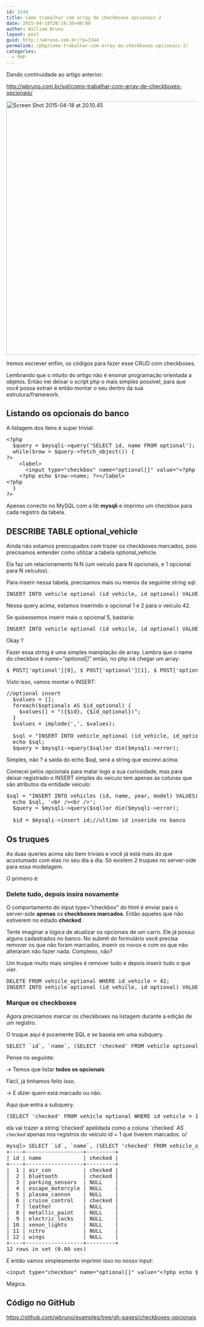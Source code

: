 ```yaml
---
id: 3344
title: Como trabalhar com array de checkboxes opcionais 2
date: 2015-04-18T20:19:36+00:00
author: William Bruno
layout: post
guid: http://wbruno.com.br/?p=3344
permalink: /php/como-trabalhar-com-array-de-checkboxes-opcionais-2/
categories:
  - PHP
---
```

Dando continuidade ao artigo anterior:

<http://wbruno.com.br/sql/como-trabalhar-com-array-de-checkboxes-opcionais/>

<img src="/wp-content/uploads/2015/04/Screen-Shot-2015-04-18-at-20.10.45.png" alt="Screen Shot 2015-04-18 at 20.10.45" width="1392" height="668" class="aligncenter size-full wp-image-3346" />

Iremos escrever enfim, os códigos para fazer esse CRUD com checkboxes.

<!--more-->



Lembrando que o intuito do artigo não é ensinar programação orientada a objetos. Então irei deixar o script php o mais simples possível, para que você possa extrair e então montar o seu dentro da sua estrutura/framework.

## Listando os opcionais do banco

A listagem dos itens é super trivial:

<pre>&lt;?php
  $query = $mysqli->query('SELECT id, name FROM optional');
  while($row = $query->fetch_object()) {
?>
    &lt;label>
      &lt;input type="checkbox" name="optional[]" value="&lt;?php echo $row->id; ?>" />
    &lt;?php echo $row->name; ?>&lt;/label>
&lt;?php
  }
?>
</pre>

Apenas conecto no MySQL com a lib **mysqli** e imprimo um checkbox para cada registro da tabela.

## DESCRIBE TABLE optional_vehicle

Ainda não estamos preocupados com trazer os checkboxes marcados, pois precisamos entender como utilizar a tabela optional_vehicle.

Ela faz um relacionamento N:N (um veículo para N opcionais, e 1 opcional para N veículos).

Para inserir nessa tabela, precisamos mais ou menos da seguinte string sql:

<pre>INSERT INTO vehicle_optional (id_vehicle, id_optional) VALUES (42, 1),(42 2)</pre>

Nessa query acima, estamos inserindo o opcional 1 e 2 para o veículo 42.

Se quisessemos inserir mais o opcional 5, bastaria:

<pre>INSERT INTO vehicle_optional (id_vehicle, id_optional) VALUES (42, 1),(42, 2),(42, 5)</pre>

Okay ?

Fazer essa string é uma simples maniplação de array. Lembra que o name do checkbox é <var>name=&#8221;optional[]&#8221;</var> então, no php irá chegar um array:

<pre>$_POST['optional'][0], $_POST['optional'][1], $_POST['optional'][2]</pre>

Visto isso, vamos montar o INSERT:

<pre>//optional insert
  $values = [];
  foreach($optionals AS $id_optional) {
    $values[] = "({$id}, {$id_optional})";
  }
  $values = implode(',', $values);

  $sql = "INSERT INTO vehicle_optional (id_vehicle, id_optional) VALUES {$values}";
  echo $sql;
  $query = $mysqli->query($sql)or die($mysqli->error);</pre>

Simples, não ? a saída do echo $sql, será a string que escrevi acima.

Comecei pelos opcionais para matar logo a sua curiosidade, mas para deixar registrado o INSERT simples do veículo tem apenas as colunas que são atributos da entidade veículo:

<pre>$sql = "INSERT INTO vehicles (id, name, year, model) VALUES(NULL, '{$name}', '{$year}', '{$model}')";
  echo $sql, '&lt;br />&lt;br />';
  $query = $mysqli->query($sql)or die($mysqli->error);

  $id = $mysqli->insert_id;//ultimo id inserido no banco</pre>

## Os truques

As duas queries acima são bem triviais e você já está mais do que acostumado com elas no seu dia a dia. Só existem 2 truques no server-side para essa modelagem.

O primeiro é:

### Delete tudo, depois insira novamente

O comportamento do input type=&#8221;checkbox&#8221; do html é enviar para o server-side **apenas** os **checkboxes marcados**. Então aqueles que não estiverem no estado **checked**.

Tente imaginar a lógica de atualizar os opcionais de um carro. Ele já possui alguns cadastrados no banco. No submit do formulário você precisa remover os que não foram marcados, inserir os novos e com os que não alteraram não fazer nada. Complexo, não?

Um truque muito mais simples é remover tudo e depois inserir tudo o que vier.

<pre>DELETE FROM vehicle_optional WHERE id_vehicle = 42;
INSERT INTO vehicle_optional (id_vehicle, id_optional) VALUES (42, 1),(42, 2),(42, 5);</pre>

### Marque os checkboxes

Agora precisamos marcar os checkboxes na listagem durante a edição de um registro.

O truque aqui é puramente SQL e se baseia em uma subquery.

<pre>SELECT `id`, `name`, (SELECT 'checked' FROM vehicle_optional WHERE id_vehicle = 1 AND id_optional = optional.id) AS `checked` FROM `optional`;</pre>

Pense no seguinte:

-> Temos que listar **todos os opcionais**

Fácil, já tinhamos feito isso.

-> E dizer quem está marcado ou não.

Aqui que entra a subquery.

<pre>(SELECT 'checked' FROM vehicle_optional WHERE id_vehicle = 1 AND id_optional = optional.id)</pre>

ela vai trazer a string &#8216;checked&#8217; apelidada como a coluna \`checked\` <var>AS `checked`</var> apenas nos registros do veiculo id = 1 que tiverem marcados. o/

<pre>mysql> SELECT `id`, `name`, (SELECT 'checked' FROM vehicle_optional WHERE id_vehicle = 1 AND id_optional = optional.id) AS `checked` FROM `optional`;
+----+------------------+---------+
| id | name             | checked |
+----+------------------+---------+
|  1 | air_con          | checked |
|  2 | bluetooth        | checked |
|  3 | parking_sensors  | NULL    |
|  4 | escape_motorcyle | NULL    |
|  5 | plasma_cannon    | NULL    |
|  6 | cruise_control   | checked |
|  7 | leather          | NULL    |
|  8 | metallic_paint   | NULL    |
|  9 | electric_locks   | NULL    |
| 10 | xenon_lights     | NULL    |
| 11 | nitro            | NULL    |
| 12 | wings            | NULL    |
+----+------------------+---------+
12 rows in set (0.00 sec)
</pre>

E então vamos simplesmente imprimir isso no nosso input:

<pre>&lt;input type="checkbox" name="optional[]" value="&lt;?php echo $row->id; ?>" &lt;?php echo $row->checked; ?>/></pre>

Mágica.

## Código no GitHub

<https://github.com/wbruno/examples/tree/gh-pages/checkboxes-opcionais>
